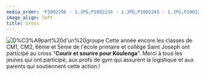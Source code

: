 ```yaml
---
media_order: 'P1002206 - 1.JPG,P1002234 - 1.JPG,P1002243 - 1.JPG,P1002252 - 1.JPG,Colette 3.JPG,VOEUX 2023.jpeg,2022-12-17-10-16-12.jpg,DSCN0285 - Copie.JPG,DSCN0277.JPG,Voeux 2024.jpeg,Bulletin adgésion 2024.jpeg,2022-12-17-10-20-18 6.jpg,DSCN0567 - Copie.JPG,Départ d''un groupe.JPG'
image_align: left
title: Cross
---
```


![D%C3%A9part%20d'un%20groupe](D%C3%A9part%20d'un%20groupe.JPG "D%C3%A9part%20d'un%20groupe")
Cette année encore les classes de CM1, CM2, 6ème et 5ème de l'école primaire et collège Saint Joseph ont participé au cross
"**Courir et sourire pour Koulenga**".
Merci à tous les jeunes qui ont participé, aux profs de gym qui assurent la logistique et aux parents qui soutiennent cette action.!







